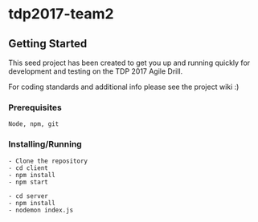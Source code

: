 # tdp2017-team2

## Getting Started

This seed project has been created to get you up and running quickly for development and testing on the TDP 2017 Agile Drill.

For coding standards and additional info please see the project wiki :) 

### Prerequisites

```
Node, npm, git
```

### Installing/Running

```
- Clone the repository
- cd client 
- npm install
- npm start

- cd server
- npm install
- nodemon index.js
```
